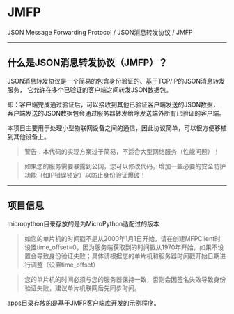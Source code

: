 # JMFP
JSON Message Forwarding Protocol / JSON消息转发协议 / JMFP

---

## 什么是JSON消息转发协议（JMFP）？

JSON消息转发协议是一个简易的包含身份验证的、基于TCP/IP的JSON消息转发服务，
它允许在多个已验证的客户端之间转发JSON数据包。

即：客户端完成通过验证后，可以接收到其他已验证客户端发送的JSON数据，
客户端发送的JSON数据包会通过服务器转发给除发送端外所有已验证的客户端。

本项目主要用于处理小型物联网设备之间的通信，因此协议简单，可以很方便移植到其他设备上。

> 警告：本代码的实现方案过于简易，不适合大型网络服务（性能问题）！

> 如果您的服务需要暴露到公网，您可以修改代码，增加一些必要的安全防护功能（如IP错误锁定）以防止身份验证爆破！

---

## 项目信息

micropython目录存放的是为MicroPython适配过的版本

> 如您的单片机的时间戳不是从2000年1月1日开始，请在创建MFPClient时设置time_offset=0，因为服务端获取到的时间戳从1970年开始，如果不设置会导致身份验证失败；具体请根据您的单片机和服务器时间戳开始日期进行调整（设置time_offset）

> 您的单片机的时间必须与您的服务器保持一致，否则会因签名失效导致身份验证失败，建议单片机联网后先同步时间。

apps目录存放的是基于JMFP客户端库开发的示例程序。

